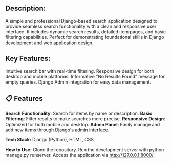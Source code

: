 ## Description:
A simple and professional Django-based search application designed to provide seamless search functionality with a clean and responsive user interface. It includes dynamic search results, detailed item pages, and basic filtering capabilities. Perfect for demonstrating foundational skills in Django development and web application design.

## Key Features:
Intuitive search bar with real-time filtering.
Responsive design for both desktop and mobile platforms.
Informative "No Results Found" message for empty queries.
Django Admin integration for easy data management.

## 📋 Features
 **Search Functionality**: Search for items by name or description.
**Basic Filtering**: Filter results to make searches more precise.
**Responsive Design**: Optimized for both mobile and desktop.
**Admin Panel**: Easily manage and add new items through Django's admin interface.

**Tech Stack:**
Django (Python), HTML, CSS

**How to Use:**
Clone the repository.
Run the development server with python manage.py runserver.
Access the application via http://127.0.0.1:8000/.
